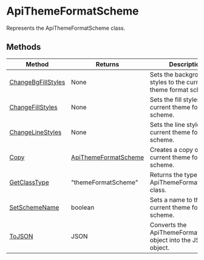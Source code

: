 # ApiThemeFormatScheme

Represents the ApiThemeFormatScheme class.


## Methods

| Method | Returns | Description |
| ------ | ------- | ----------- |
| [ChangeBgFillStyles](./Methods/ChangeBgFillStyles.md) | None | Sets the background fill styles to the current theme format scheme. |
| [ChangeFillStyles](./Methods/ChangeFillStyles.md) | None | Sets the fill styles to the current theme format scheme. |
| [ChangeLineStyles](./Methods/ChangeLineStyles.md) | None | Sets the line styles to the current theme format scheme. |
| [Copy](./Methods/Copy.md) | [ApiThemeFormatScheme](../ApiThemeFormatScheme/ApiThemeFormatScheme.md) | Creates a copy of the current theme format scheme. |
| [GetClassType](./Methods/GetClassType.md) | "themeFormatScheme" | Returns the type of the ApiThemeFormatScheme class. |
| [SetSchemeName](./Methods/SetSchemeName.md) | boolean | Sets a name to the current theme format scheme. |
| [ToJSON](./Methods/ToJSON.md) | JSON | Converts the ApiThemeFormatScheme object into the JSON object. |
